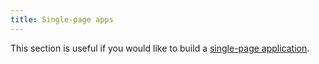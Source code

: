 ```yaml
---
title: Single-page apps
---
```


This section is useful if you would like to build a [single-page application](https://en.wikipedia.org/wiki/Single-page_application).
